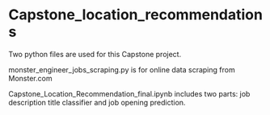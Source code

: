 # Capstone_location_recommendations

Two python files are used for this Capstone project. 

monster_engineer_jobs_scraping.py is for online data scraping from Monster.com

Capstone_Location_Recommendation_final.ipynb includes two parts: job description title classifier and job opening prediction.
